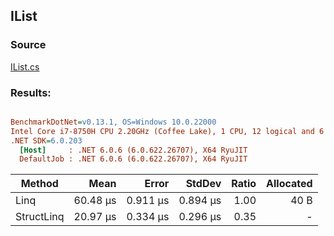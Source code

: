﻿## IList

### Source
[IList.cs](../../src/StructLinq.Benchmark/IList.cs)

### Results:
``` ini

BenchmarkDotNet=v0.13.1, OS=Windows 10.0.22000
Intel Core i7-8750H CPU 2.20GHz (Coffee Lake), 1 CPU, 12 logical and 6 physical cores
.NET SDK=6.0.203
  [Host]     : .NET 6.0.6 (6.0.622.26707), X64 RyuJIT
  DefaultJob : .NET 6.0.6 (6.0.622.26707), X64 RyuJIT


```
|     Method |     Mean |    Error |   StdDev | Ratio | Allocated |
|----------- |---------:|---------:|---------:|------:|----------:|
|       Linq | 60.48 μs | 0.911 μs | 0.894 μs |  1.00 |      40 B |
| StructLinq | 20.97 μs | 0.334 μs | 0.296 μs |  0.35 |         - |
